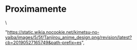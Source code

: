 # Proximamente
\


"https://static.wikia.nocookie.net/kimetsu-no-yaiba/images/5/5f/Tanjirou_anime_design.png/revision/latest?cb=20190527165749&path-prefix=es",